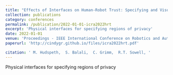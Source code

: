 ```yaml
---
title: "Effects of Interfaces on Human-Robot Trust: Specifying and Visualizing Physical Zones"
collection: publications
category: conferences
permalink: /publication/2022-01-01-icra2022hrt
excerpt: 'Physical interfaces for specifying regions of privacy'
date: 2022-01-01
venue: 'Proceedings - IEEE International Conference on Robotics and Automation'
paperurl: 'http://cindygr.github.io/files/icra2022hrt.pdf'

citation: ' M. Hudspeth,  S. Balali,  C. Grimm,  R.T. Sowell, '
---
```

Physical interfaces for specifying regions of privacy
